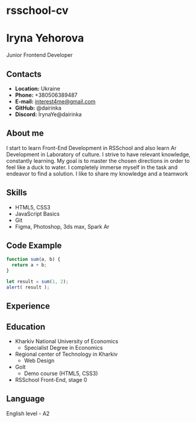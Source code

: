 # rsschool-cv

# Iryna Yehorova
Junior Frontend Developer

## Contacts
* __Location:__ Ukraine
* __Phone:__ +380506389487
* __E-mail:__ interest4me@gmail.com
* __GitHub:__ @dairinka
* __Discord:__ IrynaYe@dairinka

## About me
I start to learn Front-End Development in RSSchool and also learn Ar Development in Laboratory of culture. I strive to have relevant knowledge, constantly learning. My goal is to master the chosen directions in order to feel like a duck to water. I completely immerse myself in the task and endeavor to find a solution. I like to share my knowledge and a teamwork

## Skills
* HTML5, CSS3
* JavaScript Basics
* Git
* Figma, Photoshop, 3ds max, Spark Ar

## Code Example
```javascript
function sum(a, b) {
  return a + b;
}

let result = sum(1, 2);
alert( result );
```
## Experience

## Education
* Kharkiv National University of Economics
   * Specialist Degree in Economics
* Regional center of Technology in Kharkiv
    * Web Design
* GoIt
    * Demo course (HTML5, CSS3)
* RSSchool
    Front-End, stage 0

## Language
English level - A2
